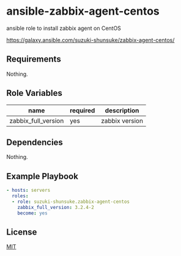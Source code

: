 # ansible-zabbix-agent-centos

ansible role to install zabbix agent on CentOS

https://galaxy.ansible.com/suzuki-shunsuke/zabbix-agent-centos/

## Requirements

Nothing.

## Role Variables

name | required | description
--- | --- | ---
zabbix_full_version | yes | zabbix version

## Dependencies

Nothing.

## Example Playbook

```yaml
- hosts: servers
  roles:
  - role: suzuki-shunsuke.zabbix-agent-centos
    zabbix_full_version: 3.2.4-2
    become: yes
```

## License

[MIT](LICENSE)
